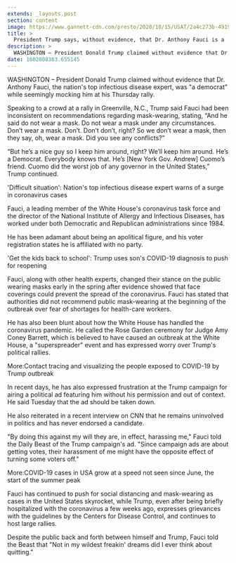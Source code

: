 ```yaml
--- 
extends: _layouts.post 
section: content 
image: https://www.gannett-cdn.com/presto/2020/10/15/USAT/2a4c273b-4919-46c1-87f5-ffb4546f52cb-GTY_1228670712.jpg?crop=3599,2025,x0,y183&width=3200&height=1801&format=pjpg&auto=webp 
title: > 
  President Trump says, without evidence, that Dr. Anthony Fauci is a 'democrat' 
description: > 
  WASHINGTON – President Donald Trump claimed without evidence that Dr. Anthony Fauci, the nation's top infectious disease expert, was "a democrat" while seemingly mocking him at his Thursday rally.Don’t don’t, right?So we don’t wear a mask, then they say, oh, wear a mask.Cuomo did the worst job of any governor in the United States,” Trump continued.Despite the public back and forth between himself and Trump, Fauci told the Beast that "Not in my wildest freakin' dreams did I ever think about quitting." 
date: 1602808363.655145 
--- 
```

WASHINGTON – President Donald Trump claimed without evidence that Dr. Anthony Fauci, the nation's top infectious disease expert, was "a democrat" while seemingly mocking him at his Thursday rally.

Speaking to a crowd at a rally in Greenville, N.C., Trump said Fauci had been inconsistent on recommendations regarding mask-wearing, stating, “And he said do not wear a mask. Do not wear a mask under any circumstances. Don’t wear a mask. Don’t. Don’t don’t, right? So we don’t wear a mask, then they say, oh, wear a mask. Did you see any conflicts?”

“But he’s a nice guy so I keep him around, right? We’ll keep him around. He’s a Democrat. Everybody knows that. He’s [New York Gov. Andrew] Cuomo’s friend. Cuomo did the worst job of any governor in the United States,” Trump continued.

'Difficult situation': Nation's top infectious disease expert warns of a surge in coronavirus cases

Fauci, a leading member of the White House's coronavirus task force and the director of the National Institute of Allergy and Infectious Diseases, has worked under both Democratic and Republican administrations since 1984.

He has been adamant about being an apolitical figure, and his voter registration states he is affiliated with no party.

'Get the kids back to school': Trump uses son's COVID-19 diagnosis to push for reopening

Fauci, along with other health experts, changed their stance on the public wearing masks early in the spring after evidence showed that face coverings could prevent the spread of the coronavirus. Fauci has stated that authorities did not recommend public mask-wearing at the beginning of the outbreak over fear of shortages for health-care workers.

He has also been blunt about how the White House has handled the coronavirus pandemic. He called the Rose Garden ceremony for Judge Amy Coney Barrett, which is believed to have caused an outbreak at the White House, a "superspreader" event and has expressed worry over Trump's political rallies.

More:Contact tracing and visualizing the people exposed to COVID-19 by Trump outbreak

In recent days, he has also expressed frustration at the Trump campaign for airing a political ad featuring him without his permission and out of context. He said Tuesday that the ad should be taken down.

He also reiterated in a recent interview on CNN that he remains uninvolved in politics and has never endorsed a candidate.

"By doing this against my will they are, in effect, harassing me," Fauci told the Daily Beast of the Trump campaign's ad. "Since campaign ads are about getting votes, their harassment of me might have the opposite effect of turning some voters off."

More:COVID-19 cases in USA grow at a speed not seen since June, the start of the summer peak

Fauci has continued to push for social distancing and mask-wearing as cases in the United States skyrocket, while Trump, even after being briefly hospitalized with the coronavirus a few weeks ago, expresses grievances with the guidelines by the Centers for Disease Control, and continues to host large rallies.

Despite the public back and forth between himself and Trump, Fauci told the Beast that "Not in my wildest freakin' dreams did I ever think about quitting."